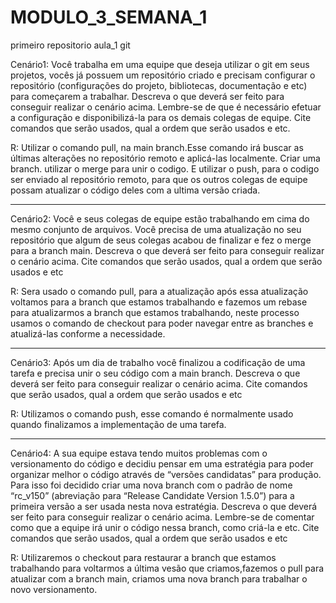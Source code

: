 # MODULO_3_SEMANA_1
 primeiro repositorio aula_1 git
 
 
Cenário1: Você trabalha em uma equipe que deseja utilizar o git em seus projetos, vocês já possuem um repositório criado e precisam configurar o repositório (configurações do projeto, bibliotecas, documentação e etc) para começarem a trabalhar.
Descreva o que deverá ser feito para conseguir realizar o cenário acima. Lembre-se de que é necessário efetuar a configuração e disponibilizá-la para os demais colegas de equipe. Cite comandos que serão usados, qual a ordem que serão usados e etc.

R: Utilizar o comando pull, na main branch.Esse comando irá buscar as últimas alterações no repositório remoto e 
   aplicá-las localmente.
   Criar uma branch.
   utilizar o merge para unir o codigo.
   E utilizar o push, para o codigo ser enviado al repositório remoto, para que os outros colegas de equipe          possam atualizar o código deles com a ultima versão criada. 
_________________________________________________________________________________________________________________

Cenário2: Você e seus colegas de equipe estão trabalhando em cima do mesmo conjunto de arquivos. Você precisa de uma atualização no seu repositório que algum de seus colegas acabou de finalizar e fez o merge para a branch main.
Descreva o que deverá ser feito para conseguir realizar o cenário acima. Cite comandos que serão usados, qual a ordem que serão usados e etc

R: Sera usado  o  comando pull, para a atualização
após essa atualização voltamos para a branch que estamos trabalhando e fazemos um rebase para atualizarmos a branch que estamos trabalhando, neste processo usamos o comando de checkout para poder navegar entre as branches e atualizá-las conforme a necessidade.
_______________________________________________________________________________________________________________
Cenário3: Após um dia de trabalho você finalizou a codificação de uma tarefa e precisa unir o seu código com a main branch.
Descreva o que deverá ser feito para conseguir realizar o cenário acima. Cite comandos que serão usados, qual a ordem que serão usados e etc

R: Utilizamos o comando push, esse comando é normalmente usado quando finalizamos a implementação de uma tarefa.
_________________________________________________________________________________________________________________
Cenário4: A sua equipe estava tendo muitos problemas com o versionamento do código e decidiu pensar em uma estratégia para poder organizar melhor o código através de “versões candidatas” para produção. Para isso foi decidido criar uma nova branch com o padrão de nome “rc_v150” (abreviação para “Release Candidate Version 1.5.0”) para a primeira versão a ser usada nesta nova estratégia.
Descreva o que deverá ser feito para conseguir realizar o cenário acima. Lembre-se de comentar como que a equipe irá unir o código nessa branch, como criá-la e etc. Cite comandos que serão usados, qual a ordem que serão usados e etc

R: Utilizaremos o checkout para restaurar a branch que estamos trabalhando para voltarmos a última vesão que criamos,fazemos o pull para atualizar com a branch main, criamos uma nova branch para trabalhar o novo versionamento.


                                                                         

